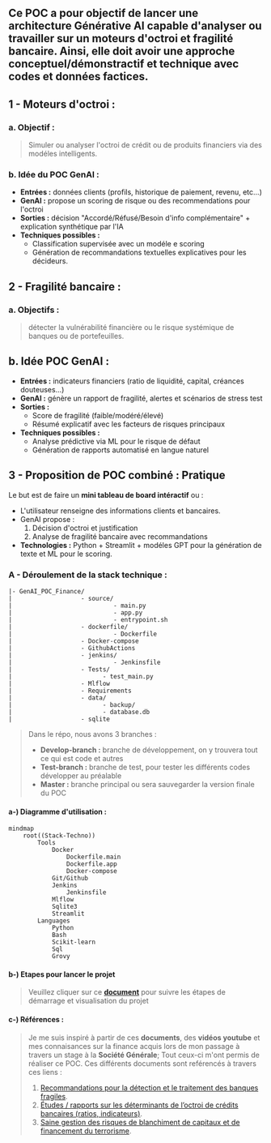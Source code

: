 ## Ce **POC** a pour objectif de lancer une architecture Générative AI capable d'analyser ou travailler sur un **moteurs d'octroi** et **fragilité bancaire.** Ainsi, elle doit avoir une approche **conceptuel/démonstractif** et **technique avec codes et données factices**.

## 1 - Moteurs d'octroi :

### a. Objectif : 
> Simuler ou analyser l'octroi de crédit ou de produits financiers via des modéles intelligents. 

### b. Idée du POC GenAI :
- **Entrées :** données clients (profils, historique de paiement, revenu, etc...)
- **GenAI :** propose un scoring de risque ou des recommendations pour l'octroi 
- **Sorties :** décision "Accordé/Réfusé/Besoin d'info complémentaire" + explication synthétique par l'IA 
- **Techniques possibles :**
    - Classification supervisée avec un modéle e scoring
    - Génération de recommandations textuelles explicatives pour les décideurs. 


## 2 - Fragilité bancaire :

### a. Objectifs : 
> détecter la vulnérabilité financière ou le risque systémique de banques ou de portefeuilles. 

## b. Idée POC GenAI :
- **Entrées :** indicateurs financiers (ratio de liquidité, capital, créances douteuses…)
- **GenAI :** génère un rapport de fragilité, alertes et scénarios de stress test
- **Sorties :**
    - Score de fragilité (faible/modéré/élevé)
    - Résumé explicatif avec les facteurs de risques principaux
- **Techniques possibles :**
    - Analyse prédictive via ML pour le risque de défaut
    - Génération de rapports automatisé en langue naturel
  
## 3 - Proposition de POC combiné : Pratique
Le but est de faire un **mini tableau de board intéractif** ou :
- L'utilisateur renseigne des informations clients et bancaires.
- GenAI propose :
    1. Décision d'octroi et justification
    2. Analyse de fragilité bancaire avec recommandations
- **Technologies :** Python + Streamlit + modéles GPT pour la génération de texte et ML pour le scoring.

### A - Déroulement de la stack technique :

    |- GenAI_POC_Finance/
    |                   - source/
    |                            - main.py
    |                            - app.py
    |                            - entrypoint.sh
    |                   - dockerfile/
    |                            - Dockerfile
    |                   - Docker-compose
    |                   - GithubActions
    |                   - jenkins/
    |                            - Jenkinsfile
    |                   - Tests/
    |                         - test_main.py
    |                   - Mlflow
    |                   - Requirements
    |                   - data/
    |                         - backup/
    |                         - database.db
    |                   - sqlite

  > Dans le répo, nous avons 3 branches :
  >   - **Develop-branch :** branche de développement, on y trouvera tout ce qui est code et autres
  >   - **Test-branch :** branche de test, pour tester les différents codes développer au préalable
  >   - **Master :** branche principal ou sera sauvegarder la version finale du POC

#### a-) Diagramme d'utilisation :

```mermaid
mindmap
    root((Stack-Techno))
        Tools
            Docker
                Dockerfile.main
                Dockerfile.app
                Docker-compose
            Git/Github
            Jenkins
                Jenkinsfile
            Mlflow
            Sqlite3
            Streamlit
        Languages
            Python
            Bash
            Scikit-learn
            Sql
            Grovy
```  
#### b-) Etapes pour lancer le projet

> Veuillez cliquer sur ce [**document**](https://markdownlivepreview.com/) 
 pour suivre les étapes de démarrage et visualisation du projet
#### c-) Références : 

> Je me suis inspiré à partir de ces **documents**, des **vidéos youtube** et mes connaisances sur la finance acquis lors de mon passage à travers un stage à la **Société Générale**; Tout ceux-ci m'ont permis de réaliser ce POC. Ces différents documents sont reférencés à travers ces liens : 
> 1. [Recommandations pour la détection et le traitement des banques fragiles](https://www.bis.org/bcbs/publ/d330_fr.pdf?utm_source=chatgpt.com).
> 2. [Études / rapports sur les déterminants de l’octroi de crédits bancaires (ratios, indicateurs)](https://scispace.com/pdf/les-determinants-d-octroi-de-credits-bancaires-aux-1n9bdyyhgh.pdf?utm_source=chatgpt.com).
> 3. [Saine gestion des risques de blanchiment de capitaux et de financement du terrorisme](https://www.bis.org/publ/bcbs275_fr.pdf?utm_source=chatgpt.com).
